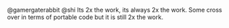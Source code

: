@gamergaterabbit @shi Its 2x the work, its always 2x the work. Some cross over in terms of portable code but it is still 2x the work.
